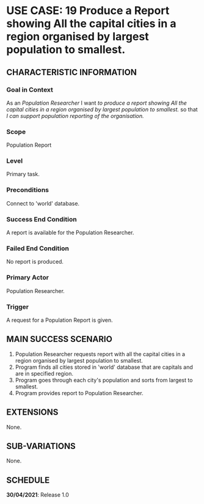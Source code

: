 # USE CASE: 19 Produce a Report showing All the capital cities in a region organised by largest population to smallest.

## CHARACTERISTIC INFORMATION

### Goal in Context

As an *Population  Researcher* I want *to produce a report showing All the capital cities in a region organised by largest population to smallest.* so that *I can support population reporting of the organisation.*

### Scope

Population Report

### Level

Primary task.

### Preconditions

Connect to 'world' database.

### Success End Condition

A report is available for the Population Researcher.

### Failed End Condition

No report is produced.

### Primary Actor

Population Researcher.

### Trigger

A request for a Population Report is given.

## MAIN SUCCESS SCENARIO

1. Population Researcher requests report with all the capital cities in a region organised by largest population to smallest.
2. Program finds all cities stored in 'world' database that are capitals and are in specified region.
3. Program goes through each city's population and sorts from largest to smallest.
4. Program provides report to Population Researcher.

## EXTENSIONS

None.

## SUB-VARIATIONS

None.

## SCHEDULE

**30/04/2021**: Release 1.0